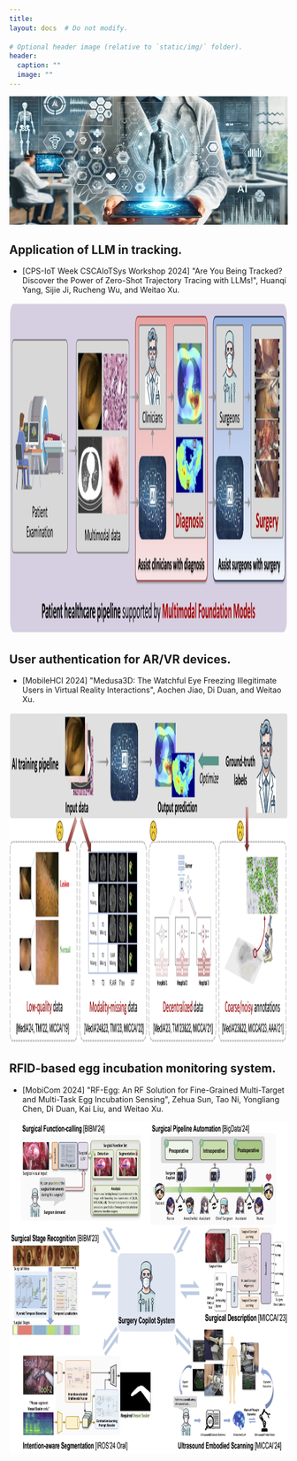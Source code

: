 ```yaml
---
title:
layout: docs  # Do not modify.

# Optional header image (relative to `static/img/` folder).
header:
  caption: ""
  image: ""
---
```

<img border="0" src="headers.jpg">



<h2>Application of LLM in tracking.</h2>
<ul>
<li>[CPS-IoT Week CSCAIoTSys Workshop 2024] "Are You Being Tracked? Discover the Power of Zero-Shot Trajectory Tracing with LLMs!", Huanqi Yang, Sijie Ji, Rucheng Wu, and Weitao Xu.</li>
</ul>
<img border="0" src="research-1-pipeline.jpg" width="1200" height="600">


<h2>User authentication for AR/VR devices.</h2>
<ul>
<li>[MobileHCI 2024] "Medusa3D: The Watchful Eye Freezing Illegitimate Users in Virtual Reality Interactions", Aochen Jiao, Di Duan, and Weitao Xu.</li>
</ul>
<img border="0" src="research-2-diagnosis.jpg" width="1200" height="600">


<h2>RFID-based egg incubation monitoring system.</h2>
<ul>
<li>[MobiCom 2024] "RF-Egg: An RF Solution for Fine-Grained Multi-Target and Multi-Task Egg Incubation Sensing", Zehua Sun, Tao Ni, Yongliang Chen, Di Duan, Kai Liu, and Weitao Xu.</li>
</ul>
<img border="0" src="research-3-surgery.jpg" width="1200" height="600">






              
